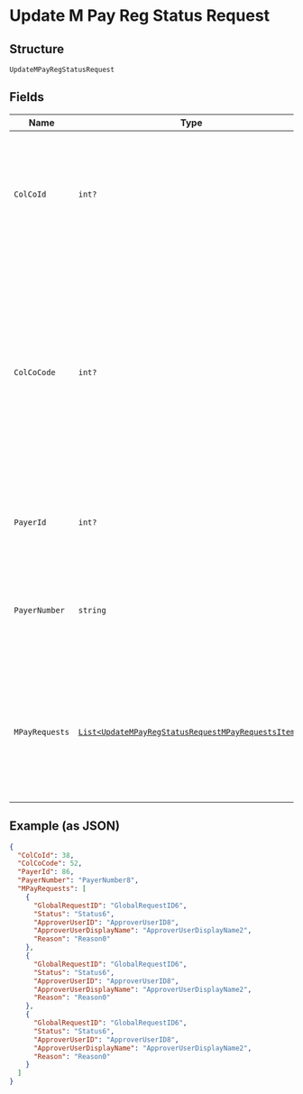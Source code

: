 
# Update M Pay Reg Status Request

## Structure

`UpdateMPayRegStatusRequest`

## Fields

| Name | Type | Tags | Description |
|  --- | --- | --- | --- |
| `ColCoId` | `int?` | Optional | Collecting Company Id  of the selected payer.<br>Optional if ColCoCode is passed else Mandatory.<br>Example:<br>1-Philippines<br>5-UK |
| `ColCoCode` | `int?` | Optional | Collecting Company Code (Shell Code) of the selected payer.<br>Mandatory for serviced OUs such as Romania, Latvia, Lithuania, Estonia, Ukraine etc. It is optional for other countries if ColCoID is provided.<br>Example:<br>86-Philippines<br>5-UK |
| `PayerId` | `int?` | Optional | Payer Id  of the selected payer.<br>Optional if PayerNumber is passed else Mandatory |
| `PayerNumber` | `string` | Optional | Payer Number (Ex: GB000000123) of the selected payer.<br>Optional if PayerId is passed else Mandatory |
| `MPayRequests` | [`List<UpdateMPayRegStatusRequestMPayRequestsItems>`](../../doc/models/update-m-pay-reg-status-request-m-pay-requests-items.md) | Optional | List of MPay Request to be updated for Fleet Manager approval status.<br>Mandatory<br>Maximum number of requests that can be submitted are 50 |

## Example (as JSON)

```json
{
  "ColCoId": 38,
  "ColCoCode": 52,
  "PayerId": 86,
  "PayerNumber": "PayerNumber8",
  "MPayRequests": [
    {
      "GlobalRequestID": "GlobalRequestID6",
      "Status": "Status6",
      "ApproverUserID": "ApproverUserID8",
      "ApproverUserDisplayName": "ApproverUserDisplayName2",
      "Reason": "Reason0"
    },
    {
      "GlobalRequestID": "GlobalRequestID6",
      "Status": "Status6",
      "ApproverUserID": "ApproverUserID8",
      "ApproverUserDisplayName": "ApproverUserDisplayName2",
      "Reason": "Reason0"
    },
    {
      "GlobalRequestID": "GlobalRequestID6",
      "Status": "Status6",
      "ApproverUserID": "ApproverUserID8",
      "ApproverUserDisplayName": "ApproverUserDisplayName2",
      "Reason": "Reason0"
    }
  ]
}
```

